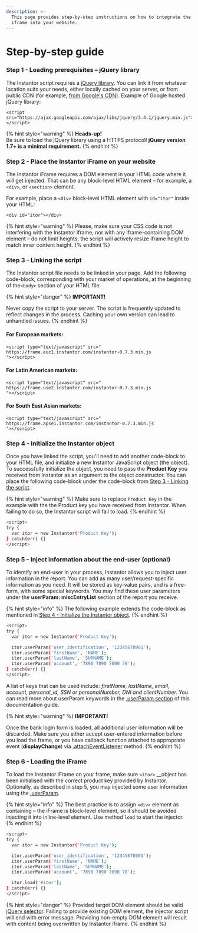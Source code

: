 ```yaml
---
description: >-
  This page provides step-by-step instructions on how to integrate the Instantor
  iframe into your website.
---
```


# Step-by-step guide

### Step 1 - Loading **prerequisites** – jQuery library

The Instantor script requires a [jQuery library](http://jquery.com/). You can link it from whatever location suits your needs, either locally cached on your server, or from public CDN \(for example, [from Google's CDN](https://ajax.googleapis.com/ajax/libs/jquery/1.8.3/jquery.min.js)\). Example of Google hosted jQuery library:

```text
<script src="https://ajax.googleapis.com/ajax/libs/jquery/3.4.1/jquery.min.js"></script>
```

{% hint style="warning" %}
**Heads-up!**  
Be sure to load the jQuery library using a HTTPS protocol! **jQuery version 1.7+ is a minimal requirement.** 
{% endhint %}

### Step 2 - **Place the Instantor iFrame on your website**

The Instantor iFrame requires a DOM element in your HTML code where it will get injected. That can be any block-level HTML element – for example, a `<div>`, or `<section>` element. 

For example, place a `<div>` block-level HTML element with  `id="itor"` inside your HTML:

```text
<div id="itor"></div>
```

{% hint style="warning" %}
Please, make sure your CSS code is not interfering with the Instantor iframe, nor with any iframe-containing DOM element – do not limit heights, the script will actively resize iframe height to match inner content height.
{% endhint %}

### Step 3 - Linking the script

The Instantor script file needs to be linked in your page. Add the following code-block, corresponding with your market of operations, at the beginning of the`<body>` section of your HTML file:

{% hint style="danger" %}
**IMPORTANT!**

Never copy the script to your server. The script is frequently updated to reflect changes in the process. Caching your own version can lead to unhandled issues.
{% endhint %}

#### For European markets:

```text
<script type="text/javascript" src="
https://frame.euc1.instantor.com/instantor-0.7.3.min.js
"></script>
```

#### For Latin American markets:

```text
<script type="text/javascript" src="
https://frame.use2.instantor.com/instantor-0.7.3.min.js
"></script>
```

#### For South East Asian markets:

```text
<script type="text/javascript" src="
https://frame.apse1.instantor.com/instantor-0.7.3.min.js
"></script>
```

### Step 4 - Initialize the Instantor object

Once you have linked the script, you'll need to add another code-block to your HTML file, and initialize a new Instantor JavaScript object \(the object\). To successfully initialize the object, you need to pass the **Product Key** you received from Instantor as an argument to the object constructor. You can place the following code-block under the code-block from [Step 3 - Linking the script](step-by-step-guide.md#step-3-linking-the-script).

{% hint style="warning" %}
Make sure to replace `Product Key` in the example with the the Product key you have received from Instantor. When failing to do so, the Instantor script will fail to load.
{% endhint %}

```bash
<script>
try {
  var itor = new Instantor('Product Key');
} catch(err) {}
</script>
```

### Step 5 - Inject information about the end-user \(optional\)

To identify an end-user in your process, Instantor allows you to inject user information in the report. You can add as many user/request-specific information as you need. It will be stored as key-value pairs, and is a free-form, with some special keywords. You may find these user parameters under the **userParam: miscEntryList** section of the report you receive.

{% hint style="info" %}
The following example extends the code-block as mentioned in [Step 4 - Initialize the Instantor object](step-by-step-guide.md#step-4-initialize-the-instantor-object).
{% endhint %}

```bash
<script>
try {
  var itor = new Instantor('Product Key');

  itor.userParam('user_identification', '12345678901');
  itor.userParam('firstName', 'NAME');
  itor.userParam('lastName', 'SURNAME');
  itor.userParam('account', '7890 7890 7890 78');
} catch(err) {}
</script>
```

A list of keys that can be used include: _firstName, lastName, email, account, personal\_id, SSN or personalNumber, DNI and clientNumber._ You can read more about userParam keywords in the [.userParam section](../javascript-api/.userparam.md) of this documentation guide.

{% hint style="warning" %}
**IMPORTANT!**

Once the bank login form is loaded, all additional user information will be discarded. Make sure you either accept user-entered information before you load the frame, or you have callback function attached to appropriate event \(**displayChange**\) via [.attachEventListener](../javascript-api/.attacheventlistener.md) method.
{% endhint %}

### Step 6 - Loading the iFrame

To load the Instantor iFrame on your frame, make sure `<itor>` __object has been initialised with the correct product key provided by Instantor. Optionally, as described in step 5, you may injected some user information using the [.userParam](../javascript-api/.userparam.md). 

{% hint style="info" %}
The best practice is to assign `<div>` element as containing – the iFrame is block-level element, so it should be avoided injecting it into inline-level element. Use method `load` to start the injector. 
{% endhint %}

```bash
<script>
try {
  var itor = new Instantor('Product Key');

  itor.userParam('user_identification', '12345678901');
  itor.userParam('firstName', 'NAME');
  itor.userParam('lastName', 'SURNAME');
  itor.userParam('account', '7890 7890 7890 78');

  itor.load('#itor');
} catch(err) {}
</script>
```

{% hint style="danger" %}
Provided target DOM element should be valid [jQuery selector](http://api.jquery.com/category/selectors/). Failing to provide existing DOM element, the injector script will end with error message. Providing non-empty DOM element will result with content being overwritten by Instantor iframe.
{% endhint %}



























